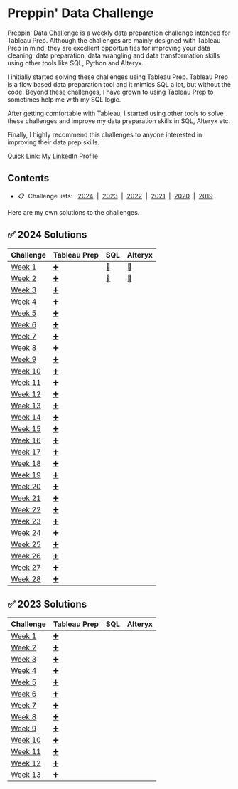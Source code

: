 # Preppin' Data Challenge

[Preppin' Data Challenge](https://preppindata.blogspot.com/) is a weekly data preparation challenge intended for Tableau Prep. Although the challenges are mainly designed with Tableau Prep in mind, they are excellent opportunities for improving your data cleaning, data preparation, data wrangling and data transformation skills using other tools like SQL, Python and Alteryx. 

I initially started solving these challenges using Tableau Prep. Tableau Prep is a flow based data preparation tool and it mimics SQL a lot, but without the code. Beyond these challenges, I have grown to using Tableau Prep to sometimes help me with my SQL logic.

After getting comfortable with Tableau, I started using other tools to solve these challenges and improve my data preparation skills in SQL, Alteryx etc. 

Finally, I highly recommend this challenges to anyone interested in improving their data prep skills.

Quick Link: [My LinkedIn Profile](https://www.linkedin.com/in/nukethota/)

## <a id="contents"></a>Contents
* 📋 &nbsp;Challenge lists:&nbsp;&nbsp;   [2024](#2024)  &nbsp;|&nbsp;  [2023](#2023)  &nbsp;|&nbsp;  [2022](#2022)  &nbsp;|&nbsp;  [2021](#2021)  &nbsp;|&nbsp;  [2020](#2020)  &nbsp;|&nbsp;  [2019](#2019)


Here are my own solutions to the challenges.

## :white_check_mark: 2024 Solutions

| Challenge | Tableau Prep | SQL | Alteryx |
|-----------|--------------|-----|---------|
| [Week 1](https://preppindata.blogspot.com/2024/01/2024-week-1-prep-airs-flow-card.html) | [:heavy_plus_sign:](https://github.com/nukendrathota/PreppinData/blob/main/Tableau%20Prep%20Solutions/2024%20Week%201%20Prep%20Air.tfl) | [:elephant:](https://github.com/nukendrathota/PreppinData/blob/main/SQL%20Solutions/2024%20Week%201.sql) | [:small_red_triangle:](https://github.com/nukendrathota/PreppinData/blob/main/Alteryx%20Solutions/PD%202024%20Week%201.yxmd) |
| [Week 2](https://preppindata.blogspot.com/2024/01/2024-week-2-average-price-analysis.html) | [:heavy_plus_sign:](https://github.com/nukendrathota/PreppinData/blob/main/Tableau%20Prep%20Solutions/2024%20Week%202%20Average%20Price%20Analysis.tfl) | [:elephant:](https://github.com/nukendrathota/PreppinData/blob/main/SQL%20Solutions/2024%20Week%202.sql) | [:small_red_triangle:](https://github.com/nukendrathota/PreppinData/blob/main/Alteryx%20Solutions/PD%202024%20Week%202.yxmd) |
| [Week 3](https://preppindata.blogspot.com/2024/01/2024-week-3-performance-against-targets.html) | [:heavy_plus_sign:](https://github.com/nukendrathota/PreppinData/blob/main/Tableau%20Prep%20Solutions/2024%20Week%203%20Performance%20Against%20Targets.tfl) | | |
| [Week 4](https://preppindata.blogspot.com/2024/01/2024-week-4-unpopular-seats.html) | [:heavy_plus_sign:](https://github.com/nukendrathota/PreppinData/blob/main/Tableau%20Prep%20Solutions/2024%20Week%204%20Unpopular%20Seats.tfl) | | |
| [Week 5](https://preppindata.blogspot.com/2024/01/2024-week-5-getting-right-data.html) | [:heavy_plus_sign:](https://github.com/nukendrathota/PreppinData/blob/main/Tableau%20Prep%20Solutions/2024%20Week%205%20Getting%20the%20Data%20Right.tfl) | | |
| [Week 6](https://preppindata.blogspot.com/2024/02/2024-week-6-staff-income-tax.html) | [:heavy_plus_sign:](https://github.com/nukendrathota/PreppinData/blob/main/Tableau%20Prep%20Solutions/2024%20Week%206%20Staff%20Income%20Tax.tfl) | | |
| [Week 7](https://preppindata.blogspot.com/2024/02/2024-week-7-valentines-day.html) | [:heavy_plus_sign:](https://github.com/nukendrathota/PreppinData/blob/main/Tableau%20Prep%20Solutions/2024%20Week%207%20Valentine's%20Day.tfl) | | |
| [Week 8](https://preppindata.blogspot.com/2024/02/2024-week-8-prep-air-loyalty.html) | [:heavy_plus_sign:](https://github.com/nukendrathota/PreppinData/blob/main/Tableau%20Prep%20Solutions/2024%20Week%208%20Prep%20Air%20Loyalty.tfl) | | |
| [Week 9](https://preppindata.blogspot.com/2024/02/2024-week-9-prep-air-capacity.html) | [:heavy_plus_sign:](https://github.com/nukendrathota/PreppinData/blob/main/Tableau%20Prep%20Solutions/2024%20Week%209%20Prep%20Air%20Capacity.tfl) | | |
| [Week 10](https://preppindata.blogspot.com/2024/03/2024-week-10-preppin-for-pulse.html) | [:heavy_plus_sign:](https://github.com/nukendrathota/PreppinData/blob/main/Tableau%20Prep%20Solutions/2024%20Week%2010%20Preppin%20for%20Pulse.tfl) | | |
| [Week 11](https://preppindata.blogspot.com/2024/03/2024-week-11-13-months-in-year.html) | [:heavy_plus_sign:](https://github.com/nukendrathota/PreppinData/blob/main/Tableau%20Prep%20Solutions/2024%20Week%2011%2013%20Months%20In%20A%20Year.tfl) | | |
| [Week 12](https://preppindata.blogspot.com/2024/03/2024-week-12-graduate-student-loan.html) | [:heavy_plus_sign:](https://github.com/nukendrathota/PreppinData/blob/main/Tableau%20Prep%20Solutions/2024%20Week%2012%20Graduate%20Student%20Loan%20Repayments.tfl) | | |
| [Week 13](https://preppindata.blogspot.com/2024/03/2024-week-13-easter-sales.html) | [:heavy_plus_sign:](https://github.com/nukendrathota/PreppinData/blob/main/Tableau%20Prep%20Solutions/2024%20Week%2013%20Easter%20Sales.tfl) | | |
| [Week 14](https://preppindata.blogspot.com/2024/04/2024-week-14-store-data.html) | [:heavy_plus_sign:](https://github.com/nukendrathota/PreppinData/blob/main/Tableau%20Prep%20Solutions/2024%20Week%2014%20Store%20Data.tfl) | | |
| [Week 15](https://preppindata.blogspot.com/2024/04/2024-week-15-store-data-part-2.html) | [:heavy_plus_sign:](https://github.com/nukendrathota/PreppinData/blob/main/Tableau%20Prep%20Solutions/2024%20Week%2015%20Store%20Data.tfl) | | |
| [Week 16](https://preppindata.blogspot.com/2024/04/2024-week-16-budget-vs-actuals.html) | [:heavy_plus_sign:](https://github.com/nukendrathota/PreppinData/blob/main/Tableau%20Prep%20Solutions/2024%20Week%2016%20Budget%20Vs%20Actuals.tfl) | | |
| [Week 17](https://preppindata.blogspot.com/2024/04/2024-week-17-budget-vs-actuals-part-2.html) | [:heavy_plus_sign:](https://github.com/nukendrathota/PreppinData/blob/main/Tableau%20Prep%20Solutions/2024%20Week%2017%20Budget%20and%20Actuals%20II.tfl) | | |
| [Week 18](https://preppindata.blogspot.com/2024/04/2024-week-18-san-diego-zoo-tc24-special.html) | [:heavy_plus_sign:](https://github.com/nukendrathota/PreppinData/blob/main/Tableau%20Prep%20Solutions/2024%20Week%2018%20San%20Diego%20Zoo.tfl) | | |
| [Week 19](https://preppindata.blogspot.com/2024/05/2024-week-19-superbytes-sales-and.html) | [:heavy_plus_sign:](https://github.com/nukendrathota/PreppinData/blob/main/Tableau%20Prep%20Solutions/2024%20Week%2019%20SuperBytes%20Sales%20and%20Profits.tfl) | | |
| [Week 20](https://preppindata.blogspot.com/2024/05/2024-week-20-superbytes-customer-data.html) | [:heavy_plus_sign:](https://github.com/nukendrathota/PreppinData/blob/main/Tableau%20Prep%20Solutions/2024%20Week%2020%20SuperBytes%20Customer%20Data.tfl) | | |
| [Week 21](https://preppindata.blogspot.com/2024/05/2024-week-21-loyalty-points-percentages.html) | [:heavy_plus_sign:](https://github.com/nukendrathota/PreppinData/blob/main/Tableau%20Prep%20Solutions/2024%20Week%2021%20Loyalty%20Points%20Percentages.tfl) | | |
| [Week 22](https://preppindata.blogspot.com/2024/05/2024-week-22-top-5-loyal-customers.html) | [:heavy_plus_sign:](https://github.com/nukendrathota/PreppinData/blob/main/Tableau%20Prep%20Solutions/2024%20Week%2022%20Top%205%20Loyal%20Customers.tfl) | | |
| [Week 23](https://preppindata.blogspot.com/2024/06/2024-week-23-difference-between.html) | [:heavy_plus_sign:](https://github.com/nukendrathota/PreppinData/blob/main/Tableau%20Prep%20Solutions/2024%20Week%2023%20Difference%20Between%20Purchases%20and%20Returns.tfl) | | |
| [Week 24](https://preppindata.blogspot.com/2024/06/2024-week-24-wedding-invite-list.html) | [:heavy_plus_sign:](https://github.com/nukendrathota/PreppinData/blob/main/Tableau%20Prep%20Solutions/2024%20Week%2024%20Wedding%20Invite%20List.tfl) | | |
| [Week 25](https://preppindata.blogspot.com/2024/06/2024-week-25-superbytes-customer.html) | [:heavy_plus_sign:](https://github.com/nukendrathota/PreppinData/blob/main/Tableau%20Prep%20Solutions/2024%20Week%2025%20SuperBytes%20Customer%20Complaints.tfl) | | |
| [Week 26](https://preppindata.blogspot.com/2024/06/2024-week-26-customer-complaint.html) | [:heavy_plus_sign:](https://github.com/nukendrathota/PreppinData/blob/main/Tableau%20Prep%20Solutions/2024%20Week%2026%20SuperBytes%20Complaint%20Discrepancies.tfl) | | |
| [Week 27](https://preppindata.blogspot.com/2024/07/2024-week-27-tour-de-france-special.html) | [:heavy_plus_sign:](https://github.com/nukendrathota/PreppinData/blob/main/Tableau%20Prep%20Solutions/2024%20Week%2027%20Tour%20de%20France.tfl) | | |
| [Week 28](https://preppindata.blogspot.com/2024/07/2024-week-28-wimbledon-special.html) | [:heavy_plus_sign:](https://github.com/nukendrathota/PreppinData/blob/main/Tableau%20Prep%20Solutions/2024%20Week%2028%20Wimbledon%20Champions.tfl) | | |


## :white_check_mark: 2023 Solutions
| Challenge | Tableau Prep | SQL | Alteryx |
|-----------|--------------|-----|---------|
| [Week 1](https://preppindata.blogspot.com/2023/01/2023-week-1-data-source-bank.html) | [:heavy_plus_sign:](https://github.com/nukendrathota/PreppinData/blob/main/Tableau%20Prep%20Solutions/2023%20Week%201%20Data%20Source%20Bank.tfl) | | |
| [Week 2](https://preppindata.blogspot.com/2023/01/2023-week-2-international-bank-account.html) | [:heavy_plus_sign:](https://github.com/nukendrathota/PreppinData/blob/main/Tableau%20Prep%20Solutions/2023%20Week%202%20IBAN.tfl) | | |
| [Week 3](https://preppindata.blogspot.com/2023/01/2023-week-3-targets-for-dsb.html) | [:heavy_plus_sign:](https://github.com/nukendrathota/PreppinData/blob/main/Tableau%20Prep%20Solutions/2023%20Week%203%20Targets%20for%20DSB.tfl) | | |
| [Week 4](https://preppindata.blogspot.com/2023/02/2023-week-5-dsb-ranking.html) | [:heavy_plus_sign:](https://github.com/nukendrathota/PreppinData/blob/main/Tableau%20Prep%20Solutions/2023%20Week%204%20New%20Customers.tfl) | | |
| [Week 5](https://preppindata.blogspot.com/2023/02/2023-week-5-dsb-ranking.html) | [:heavy_plus_sign:](https://github.com/nukendrathota/PreppinData/blob/main/Tableau%20Prep%20Solutions/2023%20Week%205%20DSB%20Ranking.tfl) | | |
| [Week 6](https://preppindata.blogspot.com/2023/02/2023-week-6-dsb-customer-ratings.html) | [:heavy_plus_sign:](https://github.com/nukendrathota/PreppinData/blob/main/Tableau%20Prep%20Solutions/2023%20Week%206%20DSB%20Customer%20Ratings.tfl) | | |
| [Week 7](https://preppindata.blogspot.com/2023/02/2023-week-7-flagging-fraudulent.html) | [:heavy_plus_sign:](https://github.com/nukendrathota/PreppinData/blob/main/Tableau%20Prep%20Solutions/2023%20Week%207%20Flagging%20Fraudulent%20Suspicions.tfl) | | |
| [Week 8](https://preppindata.blogspot.com/2023/02/2023-week-8-taking-stock.html) | [:heavy_plus_sign:](https://github.com/nukendrathota/PreppinData/blob/main/Tableau%20Prep%20Solutions/2023%20Week%208%20Taking%20Stock.tfl) | | |
| [Week 9](https://preppindata.blogspot.com/2023/03/2023-week-9-customer-bank-statements.html) | [:heavy_plus_sign:](https://github.com/nukendrathota/PreppinData/blob/main/Tableau%20Prep%20Solutions/2023%20Week%209%20Customer%20Bank%20Statements.tfl) | | |
| [Week 10](https://preppindata.blogspot.com/2023/03/2023-week-10-whats-my-balance-on-this.html) | [:heavy_plus_sign:](https://github.com/nukendrathota/PreppinData/blob/main/Tableau%20Prep%20Solutions/2024%20Week%2010%20Preppin%20for%20Pulse.tfl) | | |
| [Week 11](https://preppindata.blogspot.com/2023/03/2023-week-11-which-customers-are-closest.html) | [:heavy_plus_sign:](https://github.com/nukendrathota/PreppinData/blob/main/Tableau%20Prep%20Solutions/2023%20Week%2010%20Customer%20Bank%20Statements.tfl) | | |
| [Week 12](https://preppindata.blogspot.com/2023/03/2023-week-12-regulatory-reporting.html) | [:heavy_plus_sign:](https://github.com/nukendrathota/PreppinData/blob/main/Tableau%20Prep%20Solutions/2023%20Week%2011%20Closest%20Customers.tfl) | | |
| [Week 13](https://preppindata.blogspot.com/2023/03/2023-week-13-rolling-stock-price-trends.html) | [:heavy_plus_sign:](https://github.com/nukendrathota/PreppinData/blob/main/Tableau%20Prep%20Solutions/2023%20Week%2013%20Rolling%20Stock%20Price%20Trends.tfl) | | |
